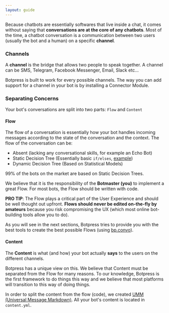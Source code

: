 ```yaml
---
layout: guide
---
```

Because chatbots are essentially softwares that live inside a chat, it comes without saying that **conversations are at the core of any chatbots**. Most of the time, a chatbot conversation is a communication between two users (usually the bot and a human) on a specific **channel**.

### Channels <a class="toc" id="toc-channels" href="#toc-channels"></a>

A **channel** is the bridge that allows two people to speak together. A channel can be SMS, Telegram, Facebook Messenger, Email, Slack etc...

Botpress is built to work for every possible channels. The way you can add support for a channel in your bot is by installing a Connector Module.

### Separating Concerns  <a class="toc" id="toc-separating-concerns" href="#toc-separating-concerns"></a>

Your bot's conversations are split into two parts: `Flow` and `Content`

#### Flow <a class="toc" id="toc-flow" href="#toc-flow"></a>

The flow of a conversation is essentially how your bot handles incoming messages according to the state of the conversation and the context. The flow of the conversation can be:

- Absent (lacking any conversational skills, for example an Echo Bot)
- Static Decision Tree (Essentially basic `if/elses`, [example](https://chatbotsmagazine.com/design-framework-for-chatbots-aa27060c4ea3))
- Dynamic Decision Tree (Based on Statistical Models)

99% of the bots on the market are based on Static Decision Trees.

We believe that it is the responsibility of the **Botmaster (you)** to implement a great Flow. For most bots, the Flow should be written with code.

**PRO TIP**: The Flow plays a critical part of the User Experience and should be well thought out upfront. **Flows should never be edited on-the-fly by amateurs** because you risk compromising the UX (which most online bot-building tools allow you to do).

As you will see in the next sections, Botpress tries to provide you with the best tools to create the best possible Flows (using [bp.convo](/docs/foundamentals/flow)).

#### Content <a class="toc" id="toc-content" href="#toc-content"></a>

The **Content** is what (and how) your bot actually **says** to the users on the different channels.

Botpress has a unique view on this. We believe that Content must be separated from the Flow for many reasons. To our knowledge, Botpress is the first framework to do things this way and we believe that most platforms will transition to this way of doing things.

In order to split the content from the flow (code), we created [UMM (Universal Message Markdown)](/docs/foundamentals/flow). All your bot's content is located in `content.yml`.